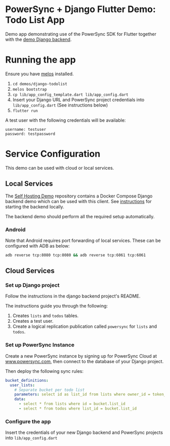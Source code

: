 # PowerSync + Django Flutter Demo: Todo List App

Demo app demonstrating use of the PowerSync SDK for Flutter together with the [demo Django backend](https://github.com/powersync-ja/powersync-django-backend-todolist-demo).

# Running the app

Ensure you have [melos](https://melos.invertase.dev/~melos-latest/getting-started) installed.

1. `cd demos/django-todolist`
2. `melos bootstrap`
3. `cp lib/app_config_template.dart lib/app_config.dart`
4. Insert your Django URL and PowerSync project credentials into `lib/app_config.dart` (See instructions below)
5. `flutter run`

A test user with the following credentials will be available:

```
username: testuser
password: testpassword
```

# Service Configuration

This demo can be used with cloud or local services.

## Local Services

The [Self Hosting Demo](https://github.com/powersync-ja/self-host-demo) repository contains a Docker Compose Django backend demo which can be used with this client.
See [instructions](https://github.com/powersync-ja/self-host-demo/blob/main/demos/django/README.md) for starting the backend locally.

The backend demo should perform all the required setup automatically.

### Android

Note that Android requires port forwarding of local services. These can be configured with ADB as below:

```bash
adb reverse tcp:8080 tcp:8080 && adb reverse tcp:6061 tcp:6061
```

## Cloud Services

### Set up Django project

Follow the instructions in the django backend project's README.

The instructions guide you through the following:

1. Creates `lists` and `todos` tables.
2. Creates a test user.
3. Create a logical replication publication called `powersync` for `lists` and `todos`.

### Set up PowerSync Instance

Create a new PowerSync instance by signing up for PowerSync Cloud at www.powersync.com, then connect to the database of your Django project.

Then deploy the following sync rules:

```yaml
bucket_definitions:
  user_lists:
    # Separate bucket per todo list
    parameters: select id as list_id from lists where owner_id = token_parameters.user_id
    data:
      - select * from lists where id = bucket.list_id
      - select * from todos where list_id = bucket.list_id
```

### Configure the app

Insert the credentials of your new Django backend and PowerSync projects into `lib/app_config.dart`
